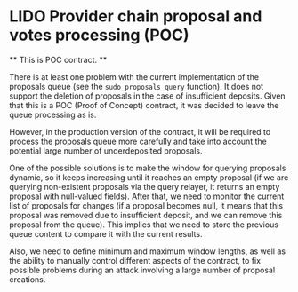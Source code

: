 # LIDO Provider chain proposal and votes processing (POC)

** This is POC contract. **

There is at least one problem with the current implementation of the proposals queue (see the `sudo_proposals_query` function). It does not support the deletion of proposals in the case of insufficient deposits. Given that this is a POC (Proof of Concept) contract, it was decided to leave the queue processing as is.

However, in the production version of the contract, it will be required to process the proposals queue more carefully and take into account the potential large number of underdeposited proposals.

One of the possible solutions is to make the window for querying proposals dynamic, so it keeps increasing until it reaches an empty proposal (if we are querying non-existent proposals via the query relayer, it returns an empty proposal with null-valued fields). After that, we need to monitor the current list of proposals for changes (if a proposal becomes null, it means that this proposal was removed due to insufficient deposit, and we can remove this proposal from the queue). This implies that we need to store the previous queue content to compare it with the current results.

Also, we need to define minimum and maximum window lengths, as well as the ability to manually control different aspects of the contract, to fix possible problems during an attack involving a large number of proposal creations.